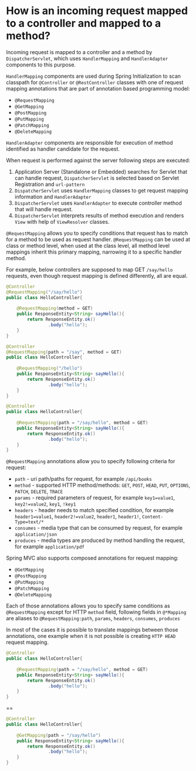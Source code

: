 # How is an incoming request mapped to a controller and mapped to a method?
Incoming request is mapped to a controller and a method by ```DispatcherServlet```, which uses ```HandlerMapping``` and 
```HandlerAdapter``` components to this purpose.

```HandlerMapping``` components are used during Spring Initialization to scan classpath for ```@Controller``` or ```@RestController```
classes with one of request mapping annotations that are part of annotation based programming model:
- ```@RequestMapping```
- ```@GetMapping```
- ```@PostMapping```
- ```@PutMapping```
- ```@PatchMapping```
- ```@DeleteMapping```

```HandlerAdapter``` components are responsible for execution of method identified as handler candidate for the request.

When request is performed against the server following steps are executed:
1. Application Server (Standalone or Embedded) searches for Servlet that can handle request, ```DispatcherServlet``` is selected
based on Servlet Registration and ```url-pattern```
2. ```DispatcherServlet``` uses ```HandlerMapping``` classes to get request mapping information and ```HandlerAdapter```
3. ```DispatcherServlet``` uses ```HandlerAdapter``` to execute controller method that will handle request.
4. ```DispatcherServlet``` interprets results of method execution and renders ```View``` with help of ```ViewResolver``` classes.


```@RequestMapping``` allows you to specify conditions that request has to match for a method to be used as request handler.
```@RequestMapping``` can be used at class or method level, when used at the class level, all method level mappings inherit
this primary mapping, narrowing it to a specific handler method.

For example, below controllers are supposed to map GET ```/say/hello``` requests, even though request mapping is defined 
differently, all are equal.

```java
@Controller
@RequestMapping("/say/hello")
public class HelloController{
    
    @RequestMapping(method = GET)
    public ResponseEntity<String> sayHello(){
        return ResponseEntity.ok()
                .body("hello");
    }
}
```


```java
@Controller
@RequestMapping(path = "/say", method = GET)
public class HelloController{
    
    @RequestMapping("/hello")
    public ResponseEntity<String> sayHello(){
        return ResponseEntity.ok()
                .body("hello");
    }
}
```


```java
@Controller
public class HelloController{
    
    @RequestMapping(path = "/say/hello", method = GET)
    public ResponseEntity<String> sayHello(){
        return ResponseEntity.ok()
                .body("hello");
    }
}
```

```@RequestMapping``` annotations allow you to specify following criteria for request:
- ```path``` - uri path/paths for request, for example ```/api/books```
- ```method``` - supported HTTP method/methods: ```GET```, ```POST```, ```HEAD```, ```PUT```, ```OPTIONS```, ```PATCH```, ```DELETE```, ```TRACE```
- ```params``` - required parameters of request, for example ```key1=value1```, ```key2!=value2```, ```key1```, ```!key1``` 
- ```headers``` - header needs to match specified condition, for example ```header1=value1```, ```header2!=value2```, ```header1```, ```header1!```, ```Content-Type=text/*``` 
- ```consumes``` - media type that can be consumed by request, for example ```application/json```
- ```produces``` - media types are produced by method handling the request, for example ```application/pdf```

Spring MVC also supports composed annotations for request mapping:
- ```@GetMapping```
- ```@PostMapping```
- ```@PutMapping```
- ```@PatchMapping```
- ```@DeleteMapping```

Each of those annotations allows you to specify same conditions as ```@RequestMapping``` except for HTTP ```method``` field, 
following fields in ```@*Mapping``` are aliases to ```@RequestMapping:path```, ```params```, ```headers```, ```consumes```, ```produces```

In most of the cases it is possible to translate mappings between those annotations, one example when it is not possible
is creating ```HTTP HEAD``` request mapping.

```java
@Controller
public class HelloController{
    
    @RequestMapping(path = "/say/hello", method = GET)
    public ResponseEntity<String> sayHello(){
        return ResponseEntity.ok()
                .body("hello");
    }
}
```

==

```java
@Controller
public class HelloController{
    
    @GetMapping(path = "/say/hello")
    public ResponseEntity<String> sayHello(){
        return ResponseEntity.ok()
                .body("hello");
    }
}
```